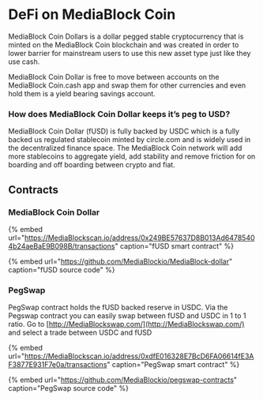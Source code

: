 # DeFi on MediaBlock Coin

MediaBlock Coin Dollars is a dollar pegged stable cryptocurrency that is minted on the MediaBlock Coin blockchain and was created in order to lower barrier for mainstream users to use this new asset type just like they use cash.

MediaBlock Coin Dollar is free to move between accounts on the MediaBlock Coin.cash app and swap them for other currencies and even hold them is a yield bearing savings account.

### How does MediaBlock Coin Dollar keeps it’s peg to USD?

MediaBlock Coin Dollar \(fUSD\) is fully backed by USDC which is a fully backed us regulated stablecoin minted by circle.com and is widely used in the decentralized finance space. The MediaBlock Coin network will add more stablecoins to aggregate yield, add stability and remove friction for on boarding and off boarding between crypto and fiat. 

## Contracts

### MediaBlock Coin Dollar

{% embed url="https://MediaBlockscan.io/address/0x249BE57637D8B013Ad64785404b24aeBaE9B098B/transactions" caption="fUSD smart contract" %}

{% embed url="https://github.com/MediaBlockio/MediaBlock-dollar" caption="fUSD source code" %}

### PegSwap

PegSwap contract holds the fUSD backed reserve in USDC. Via the Pegswap contract you can easily swap between fUSD and USDC in 1 to 1 ratio. Go to [http://MediaBlockswap.com/](http://MediaBlockswap.com/) and select a trade between USDC and fUSD

{% embed url="https://MediaBlockscan.io/address/0xdfE016328E7BcD6FA06614fE3AF3877E931F7e0a/transactions" caption="PegSwap smart contract" %}

{% embed url="https://github.com/MediaBlockio/pegswap-contracts" caption="PegSwap source code" %}







